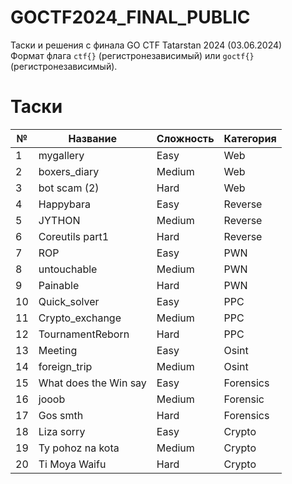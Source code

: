 # GOCTF2024_FINAL_PUBLIC
Таски и решения с финала GO CTF Tatarstan 2024 (03.06.2024)  
Формат флага `ctf{}` (регистронезависимый) или `goctf{}` (регистронезависимый).

# Таски
| № | Название | Сложность | Категория |
|---|---|---|---|
| 1 | mygallery | Easy | Web |
| 2 | boxers_diary | Medium | Web |
| 3 | bot scam (2) | Hard | Web |
| 4 | Happybara | Easy | Reverse |
| 5 | JYTHON | Medium | Reverse |
| 6 | Coreutils part1 | Hard | Reverse |
| 7 | ROP | Easy | PWN |
| 8 | untouchable | Medium | PWN |
| 9 | Painable | Hard | PWN |
| 10 | Quick_solver | Easy | PPC |
| 11 | Crypto_exchange | Medium | PPC |
| 12 | TournamentReborn | Hard | PPC |
| 13 | Meeting | Easy | Osint |
| 14 | foreign_trip | Medium | Osint |
| 15 | What does the Win say | Easy | Forensics |
| 16 | jooob | Medium | Forensic |
| 17 | Gos smth | Hard | Forensics |
| 18 | Liza sorry | Easy | Crypto |
| 19 | Ty pohoz na kota | Medium | Crypto |
| 20 | Ti Moya Waifu | Hard | Crypto |

